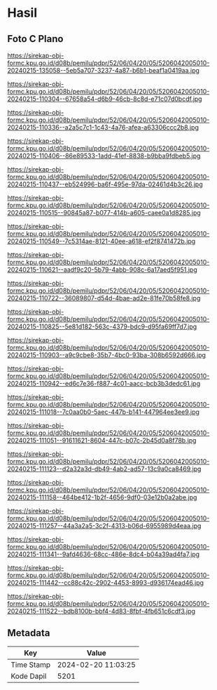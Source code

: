 # Hasil

## Foto C Plano

https://sirekap-obj-formc.kpu.go.id/d08b/pemilu/pdpr/52/06/04/20/05/5206042005010-20240215-135058--5eb5a707-3237-4a87-b6b1-beaf1a0419aa.jpg

https://sirekap-obj-formc.kpu.go.id/d08b/pemilu/pdpr/52/06/04/20/05/5206042005010-20240215-110304--67658a54-d6b9-46cb-8c8d-e71c07d0bcdf.jpg

https://sirekap-obj-formc.kpu.go.id/d08b/pemilu/pdpr/52/06/04/20/05/5206042005010-20240215-110336--a2a5c7c1-1c43-4a76-afea-a63306ccc2b8.jpg

https://sirekap-obj-formc.kpu.go.id/d08b/pemilu/pdpr/52/06/04/20/05/5206042005010-20240215-110406--86e89533-1add-41ef-8838-b9bba9fdbeb5.jpg

https://sirekap-obj-formc.kpu.go.id/d08b/pemilu/pdpr/52/06/04/20/05/5206042005010-20240215-110437--eb524996-ba6f-495e-97da-02461d4b3c26.jpg

https://sirekap-obj-formc.kpu.go.id/d08b/pemilu/pdpr/52/06/04/20/05/5206042005010-20240215-110515--90845a87-b077-414b-a605-caee0a1d8285.jpg

https://sirekap-obj-formc.kpu.go.id/d08b/pemilu/pdpr/52/06/04/20/05/5206042005010-20240215-110549--7c5314ae-8121-40ee-a618-ef2f8741472b.jpg

https://sirekap-obj-formc.kpu.go.id/d08b/pemilu/pdpr/52/06/04/20/05/5206042005010-20240215-110621--aadf9c20-5b79-4abb-908c-6a17aed5f951.jpg

https://sirekap-obj-formc.kpu.go.id/d08b/pemilu/pdpr/52/06/04/20/05/5206042005010-20240215-110722--36089807-d54d-4bae-ad2e-81fe70b58fe8.jpg

https://sirekap-obj-formc.kpu.go.id/d08b/pemilu/pdpr/52/06/04/20/05/5206042005010-20240215-110825--5e81d182-563c-4379-bdc9-d95fa69ff7d7.jpg

https://sirekap-obj-formc.kpu.go.id/d08b/pemilu/pdpr/52/06/04/20/05/5206042005010-20240215-110903--a9c9cbe8-35b7-4bc0-93ba-308b6592d666.jpg

https://sirekap-obj-formc.kpu.go.id/d08b/pemilu/pdpr/52/06/04/20/05/5206042005010-20240215-110942--ed6c7e36-f887-4c01-aacc-bcb3b3dedc61.jpg

https://sirekap-obj-formc.kpu.go.id/d08b/pemilu/pdpr/52/06/04/20/05/5206042005010-20240215-111018--7c0aa0b0-5aec-447b-b141-447964ee3ee9.jpg

https://sirekap-obj-formc.kpu.go.id/d08b/pemilu/pdpr/52/06/04/20/05/5206042005010-20240215-111051--91611621-8604-447c-b07c-2b45d0a8f78b.jpg

https://sirekap-obj-formc.kpu.go.id/d08b/pemilu/pdpr/52/06/04/20/05/5206042005010-20240215-111123--d2a32a3d-db49-4ab2-ad57-13c9a0ca8469.jpg

https://sirekap-obj-formc.kpu.go.id/d08b/pemilu/pdpr/52/06/04/20/05/5206042005010-20240215-111158--464be412-1b2f-4656-9df0-03e12b0a2abe.jpg

https://sirekap-obj-formc.kpu.go.id/d08b/pemilu/pdpr/52/06/04/20/05/5206042005010-20240215-111257--44a3a2a5-3c2f-4313-b06d-6955989d4eaa.jpg

https://sirekap-obj-formc.kpu.go.id/d08b/pemilu/pdpr/52/06/04/20/05/5206042005010-20240215-111341--9afd4636-68cc-486e-8dc4-b04a39ad4fa7.jpg

https://sirekap-obj-formc.kpu.go.id/d08b/pemilu/pdpr/52/06/04/20/05/5206042005010-20240215-111442--cc88c42c-2902-4453-8993-d936174ead46.jpg

https://sirekap-obj-formc.kpu.go.id/d08b/pemilu/pdpr/52/06/04/20/05/5206042005010-20240215-111522--bdb8100b-bbf4-4d83-8fbf-4fb651c6cdf3.jpg


## Metadata

| Key        | Value               |
| ---------- | ------------------- |
| Time Stamp | 2024-02-20 11:03:25 |
| Kode Dapil | 5201                |



